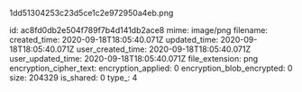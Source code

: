 1dd51304253c23d5ce1c2e972950a4eb.png

id: ac8fd0db2e504f789f7b4d141db2ace8
mime: image/png
filename: 
created_time: 2020-09-18T18:05:40.071Z
updated_time: 2020-09-18T18:05:40.071Z
user_created_time: 2020-09-18T18:05:40.071Z
user_updated_time: 2020-09-18T18:05:40.071Z
file_extension: png
encryption_cipher_text: 
encryption_applied: 0
encryption_blob_encrypted: 0
size: 204329
is_shared: 0
type_: 4
